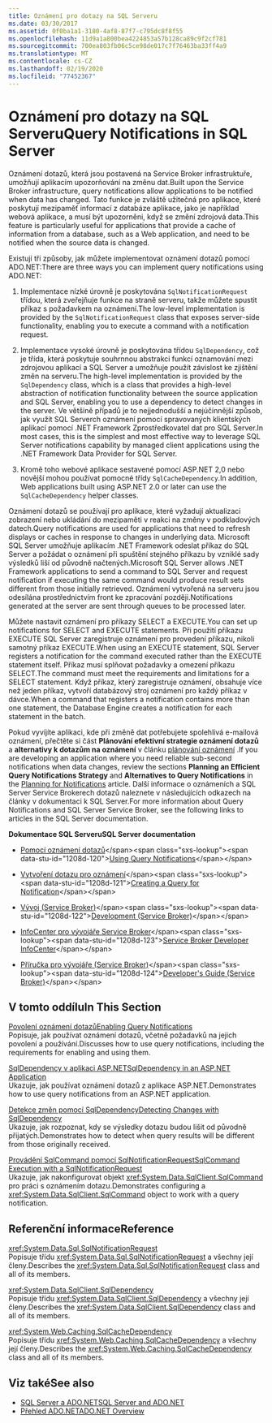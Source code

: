```yaml
---
title: Oznámení pro dotazy na SQL Serveru
ms.date: 03/30/2017
ms.assetid: 0f0ba1a1-3180-4af8-87f7-c795dc8f8f55
ms.openlocfilehash: 11d9a1a800bea4224853a57b128ca89c9f2cf781
ms.sourcegitcommit: 700ea803fb06c5ce98de017c7f76463ba33ff4a9
ms.translationtype: MT
ms.contentlocale: cs-CZ
ms.lasthandoff: 02/19/2020
ms.locfileid: "77452367"
---
```

# <a name="query-notifications-in-sql-server"></a><span data-ttu-id="1208d-102">Oznámení pro dotazy na SQL Serveru</span><span class="sxs-lookup"><span data-stu-id="1208d-102">Query Notifications in SQL Server</span></span>
<span data-ttu-id="1208d-103">Oznámení dotazů, která jsou postavená na Service Broker infrastruktuře, umožňují aplikacím upozorňování na změnu dat.</span><span class="sxs-lookup"><span data-stu-id="1208d-103">Built upon the Service Broker infrastructure, query notifications allow applications to be notified when data has changed.</span></span> <span data-ttu-id="1208d-104">Tato funkce je zvláště užitečná pro aplikace, které poskytují mezipaměť informací z databáze aplikace, jako je například webová aplikace, a musí být upozorněni, když se změní zdrojová data.</span><span class="sxs-lookup"><span data-stu-id="1208d-104">This feature is particularly useful for applications that provide a cache of information from a database, such as a Web application, and need to be notified when the source data is changed.</span></span>  
  
 <span data-ttu-id="1208d-105">Existují tři způsoby, jak můžete implementovat oznámení dotazů pomocí ADO.NET:</span><span class="sxs-lookup"><span data-stu-id="1208d-105">There are three ways you can implement query notifications using ADO.NET:</span></span>  
  
1. <span data-ttu-id="1208d-106">Implementace nízké úrovně je poskytována `SqlNotificationRequest` třídou, která zveřejňuje funkce na straně serveru, takže můžete spustit příkaz s požadavkem na oznámení.</span><span class="sxs-lookup"><span data-stu-id="1208d-106">The low-level implementation is provided by the `SqlNotificationRequest` class that exposes server-side functionality, enabling you to execute a command with a notification request.</span></span>  
  
2. <span data-ttu-id="1208d-107">Implementace vysoké úrovně je poskytována třídou `SqlDependency`, což je třída, která poskytuje souhrnnou abstrakci funkcí oznamování mezi zdrojovou aplikací a SQL Server a umožňuje použít závislost ke zjištění změn na serveru.</span><span class="sxs-lookup"><span data-stu-id="1208d-107">The high-level implementation is provided by the `SqlDependency` class, which is a class that provides a high-level abstraction of notification functionality between the source application and SQL Server, enabling you to use a dependency to detect changes in the server.</span></span> <span data-ttu-id="1208d-108">Ve většině případů je to nejjednodušší a nejúčinnější způsob, jak využít SQL Serverch oznámení pomocí spravovaných klientských aplikací pomocí .NET Framework Zprostředkovatel dat pro SQL Server.</span><span class="sxs-lookup"><span data-stu-id="1208d-108">In most cases, this is the simplest and most effective way to leverage SQL Server notifications capability by managed client applications using the .NET Framework Data Provider for SQL Server.</span></span>  
  
3. <span data-ttu-id="1208d-109">Kromě toho webové aplikace sestavené pomocí ASP.NET 2,0 nebo novější mohou používat pomocné třídy `SqlCacheDependency`.</span><span class="sxs-lookup"><span data-stu-id="1208d-109">In addition, Web applications built using ASP.NET 2.0 or later can use the `SqlCacheDependency` helper classes.</span></span>  
  
 <span data-ttu-id="1208d-110">Oznámení dotazů se používají pro aplikace, které vyžadují aktualizaci zobrazení nebo ukládání do mezipaměti v reakci na změny v podkladových datech.</span><span class="sxs-lookup"><span data-stu-id="1208d-110">Query notifications are used for applications that need to refresh displays or caches in response to changes in underlying data.</span></span> <span data-ttu-id="1208d-111">Microsoft SQL Server umožňuje aplikacím .NET Framework odeslat příkaz do SQL Server a požádat o oznámení při spuštění stejného příkazu by vzniklé sady výsledků liší od původně načtených.</span><span class="sxs-lookup"><span data-stu-id="1208d-111">Microsoft SQL Server allows .NET Framework applications to send a command to SQL Server and request notification if executing the same command would produce result sets different from those initially retrieved.</span></span> <span data-ttu-id="1208d-112">Oznámení vytvořená na serveru jsou odesílána prostřednictvím front ke zpracování později.</span><span class="sxs-lookup"><span data-stu-id="1208d-112">Notifications generated at the server are sent through queues to be processed later.</span></span>  
  
 <span data-ttu-id="1208d-113">Můžete nastavit oznámení pro příkazy SELECT a EXECUTE.</span><span class="sxs-lookup"><span data-stu-id="1208d-113">You can set up notifications for SELECT and EXECUTE statements.</span></span> <span data-ttu-id="1208d-114">Při použití příkazu EXECUTE SQL Server zaregistruje oznámení pro provedení příkazu, nikoli samotný příkaz EXECUTE.</span><span class="sxs-lookup"><span data-stu-id="1208d-114">When using an EXECUTE statement, SQL Server registers a notification for the command executed rather than the EXECUTE statement itself.</span></span> <span data-ttu-id="1208d-115">Příkaz musí splňovat požadavky a omezení příkazu SELECT.</span><span class="sxs-lookup"><span data-stu-id="1208d-115">The command must meet the requirements and limitations for a SELECT statement.</span></span> <span data-ttu-id="1208d-116">Když příkaz, který zaregistruje oznámení, obsahuje více než jeden příkaz, vytvoří databázový stroj oznámení pro každý příkaz v dávce.</span><span class="sxs-lookup"><span data-stu-id="1208d-116">When a command that registers a notification contains more than one statement, the Database Engine creates a notification for each statement in the batch.</span></span>  
  
 <span data-ttu-id="1208d-117">Pokud vyvíjíte aplikaci, kde při změně dat potřebujete spolehlivá e-mailová oznámení, přečtěte si část **Plánování efektivní strategie oznámení dotazů** a **alternativy k dotazům na oznámení** v článku [plánování oznámení](https://docs.microsoft.com/previous-versions/sql/sql-server-2008-r2/ms187528(v=sql.105)) .</span><span class="sxs-lookup"><span data-stu-id="1208d-117">If you are developing an application where you need reliable sub-second notifications when data changes, review the sections **Planning an Efficient Query Notifications Strategy** and **Alternatives to Query Notifications** in the [Planning for Notifications](https://docs.microsoft.com/previous-versions/sql/sql-server-2008-r2/ms187528(v=sql.105)) article.</span></span> <span data-ttu-id="1208d-118">Další informace o oznámeních a SQL Server Service Brokerech dotazů naleznete v následujících odkazech na články v dokumentaci k SQL Server.</span><span class="sxs-lookup"><span data-stu-id="1208d-118">For more information about Query Notifications and SQL Server Service Broker, see the following links to articles in the SQL Server documentation.</span></span>  
  
 <span data-ttu-id="1208d-119">**Dokumentace SQL Serveru**</span><span class="sxs-lookup"><span data-stu-id="1208d-119">**SQL Server documentation**</span></span>  
  
- <span data-ttu-id="1208d-120">[Pomocí oznámení dotazů](https://docs.microsoft.com/previous-versions/sql/sql-server-2008-r2/ms175110(v=sql.105))</span><span class="sxs-lookup"><span data-stu-id="1208d-120">[Using Query Notifications](https://docs.microsoft.com/previous-versions/sql/sql-server-2008-r2/ms175110(v=sql.105))</span></span>  
  
- <span data-ttu-id="1208d-121">[Vytvoření dotazu pro oznámení](https://docs.microsoft.com/previous-versions/sql/sql-server-2008-r2/ms181122(v=sql.105))</span><span class="sxs-lookup"><span data-stu-id="1208d-121">[Creating a Query for Notification](https://docs.microsoft.com/previous-versions/sql/sql-server-2008-r2/ms181122(v=sql.105))</span></span>  
  
- <span data-ttu-id="1208d-122">[Vývoj (Service Broker)](https://docs.microsoft.com/previous-versions/sql/sql-server-2008-r2/bb522889(v=sql.105))</span><span class="sxs-lookup"><span data-stu-id="1208d-122">[Development (Service Broker)](https://docs.microsoft.com/previous-versions/sql/sql-server-2008-r2/bb522889(v=sql.105))</span></span>  
  
- <span data-ttu-id="1208d-123">[InfoCenter pro vývojáře Service Broker](https://docs.microsoft.com/previous-versions/sql/sql-server-2008-r2/ms166100(v=sql.105))</span><span class="sxs-lookup"><span data-stu-id="1208d-123">[Service Broker Developer InfoCenter](https://docs.microsoft.com/previous-versions/sql/sql-server-2008-r2/ms166100(v=sql.105))</span></span>  
  
- <span data-ttu-id="1208d-124">[Příručka pro vývojáře (Service Broker)](https://docs.microsoft.com/previous-versions/sql/sql-server-2008-r2/bb522908(v=sql.105))</span><span class="sxs-lookup"><span data-stu-id="1208d-124">[Developer's Guide (Service Broker)](https://docs.microsoft.com/previous-versions/sql/sql-server-2008-r2/bb522908(v=sql.105))</span></span>  
  
## <a name="in-this-section"></a><span data-ttu-id="1208d-125">V tomto oddílu</span><span class="sxs-lookup"><span data-stu-id="1208d-125">In This Section</span></span>  
 [<span data-ttu-id="1208d-126">Povolení oznámení dotazů</span><span class="sxs-lookup"><span data-stu-id="1208d-126">Enabling Query Notifications</span></span>](enabling-query-notifications.md)  
 <span data-ttu-id="1208d-127">Popisuje, jak používat oznámení dotazů, včetně požadavků na jejich povolení a používání.</span><span class="sxs-lookup"><span data-stu-id="1208d-127">Discusses how to use query notifications, including the requirements for enabling and using them.</span></span>  
  
 [<span data-ttu-id="1208d-128">SqlDependency v aplikaci ASP.NET</span><span class="sxs-lookup"><span data-stu-id="1208d-128">SqlDependency in an ASP.NET Application</span></span>](sqldependency-in-an-aspnet-app.md)  
 <span data-ttu-id="1208d-129">Ukazuje, jak používat oznámení dotazů z aplikace ASP.NET.</span><span class="sxs-lookup"><span data-stu-id="1208d-129">Demonstrates how to use query notifications from an ASP.NET application.</span></span>  
  
 [<span data-ttu-id="1208d-130">Detekce změn pomocí SqlDependency</span><span class="sxs-lookup"><span data-stu-id="1208d-130">Detecting Changes with SqlDependency</span></span>](detecting-changes-with-sqldependency.md)  
 <span data-ttu-id="1208d-131">Ukazuje, jak rozpoznat, kdy se výsledky dotazu budou lišit od původně přijatých.</span><span class="sxs-lookup"><span data-stu-id="1208d-131">Demonstrates how to detect when query results will be different from those originally received.</span></span>  
  
 [<span data-ttu-id="1208d-132">Provádění SqlCommand pomocí SqlNotificationRequest</span><span class="sxs-lookup"><span data-stu-id="1208d-132">SqlCommand Execution with a SqlNotificationRequest</span></span>](sqlcommand-execution-with-a-sqlnotificationrequest.md)  
 <span data-ttu-id="1208d-133">Ukazuje, jak nakonfigurovat objekt <xref:System.Data.SqlClient.SqlCommand> pro práci s oznámením dotazu.</span><span class="sxs-lookup"><span data-stu-id="1208d-133">Demonstrates configuring a <xref:System.Data.SqlClient.SqlCommand> object to work with a query notification.</span></span>  
  
## <a name="reference"></a><span data-ttu-id="1208d-134">Referenční informace</span><span class="sxs-lookup"><span data-stu-id="1208d-134">Reference</span></span>  
 <xref:System.Data.Sql.SqlNotificationRequest>  
 <span data-ttu-id="1208d-135">Popisuje třídu <xref:System.Data.Sql.SqlNotificationRequest> a všechny její členy.</span><span class="sxs-lookup"><span data-stu-id="1208d-135">Describes the <xref:System.Data.Sql.SqlNotificationRequest> class and all of its members.</span></span>  
  
 <xref:System.Data.SqlClient.SqlDependency>  
 <span data-ttu-id="1208d-136">Popisuje třídu <xref:System.Data.SqlClient.SqlDependency> a všechny její členy.</span><span class="sxs-lookup"><span data-stu-id="1208d-136">Describes the <xref:System.Data.SqlClient.SqlDependency> class and all of its members.</span></span>  
  
 <xref:System.Web.Caching.SqlCacheDependency>  
 <span data-ttu-id="1208d-137">Popisuje třídu <xref:System.Web.Caching.SqlCacheDependency> a všechny její členy.</span><span class="sxs-lookup"><span data-stu-id="1208d-137">Describes the <xref:System.Web.Caching.SqlCacheDependency> class and all of its members.</span></span>  
  
## <a name="see-also"></a><span data-ttu-id="1208d-138">Viz také</span><span class="sxs-lookup"><span data-stu-id="1208d-138">See also</span></span>

- [<span data-ttu-id="1208d-139">SQL Server a ADO.NET</span><span class="sxs-lookup"><span data-stu-id="1208d-139">SQL Server and ADO.NET</span></span>](index.md)
- [<span data-ttu-id="1208d-140">Přehled ADO.NET</span><span class="sxs-lookup"><span data-stu-id="1208d-140">ADO.NET Overview</span></span>](../ado-net-overview.md)
